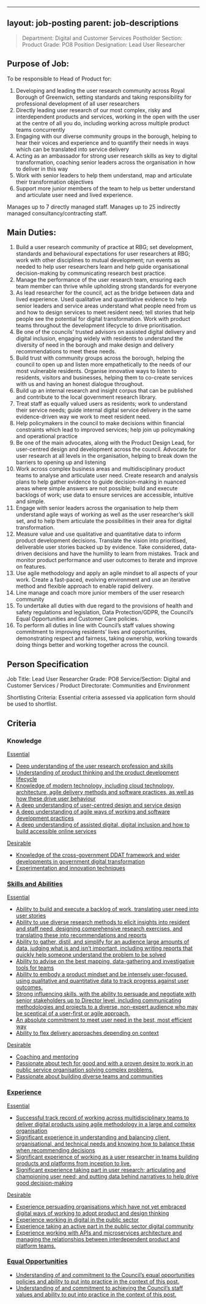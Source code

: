 
---
layout: job-posting
parent: job-descriptions
---



>Department: Digital and Customer Services
>Postholder Section: Product 
>Grade: PO8
>Position Designation: Lead User Researcher 

## Purpose of Job:
To be responsible to Head of Product for:
1.  Developing and leading the user research community across Royal Borough of Greenwich, setting standards and taking responsibility for professional development of all user researchers    
2.  Directly leading user research of our most complex, risky and interdependent products and services, working in the open with the user at the centre of all you do, including working across multiple product teams concurrently    
3.  Engaging with our diverse community groups in the borough, helping to hear their voices and experience and to quantify their needs in ways which can be translated into service delivery    
4.  Acting as an ambassador for strong user research skills as key to digital transformation, coaching senior leaders across the organisation in how to deliver in this way    
5.  Work with senior leaders to help them understand, map and articulate their transformation objectives    
6.  Support more junior members of the team to help us better understand and articulate user need and lived experience.

Manages up to 7 directly managed staff.
Manages up to 25 indirectly managed consultancy/contracting staff.

## Main Duties:
1.  Build a user research community of practice at RBG; set development, standards and behavioural expectations for user researchers at RBG; work with other disciplines to mutual development; run events as needed to help user researchers learn and help guide organisational decision-making by communicating research best practice.
2.  Manage the performance of the user research team, ensuring each team member can thrive while upholding strong standards for everyone
3.  As lead researcher for the council, act as the bridge between data and lived experience. Used qualitative and quantitative evidence to help senior leaders and service areas understand what people need from us and how to design services to meet resident need; tell stories that help people see the potential for digital transformation. Work with product teams throughout the development lifecycle to drive prioritisation.
4.  Be one of the councils’ trusted advisors on assisted digital delivery and digital inclusion, engaging widely with residents to understand the diversity of need in the borough and make design and delivery recommendations to meet these needs.
5.  Build trust with community groups across the borough, helping the council to open up and listen more empathetically to the needs of our most vulnerable residents. Organise innovative ways to listen to residents, visitors and businesses, helping them to co-create services with us and having an honest dialogue throughout.
6.  Build up an internal research and insight corpus that can be published and contribute to the local government research library.
7.  Treat staff as equally valued users as residents; work to understand their service needs; guide internal digital service delivery in the same evidence-driven way we work to meet resident need.
8.  Help policymakers in the council to make decisions within financial constraints which lead to improved services; help join up policymaking and operational practice
9.  Be one of the main advocates, along with the Product Design Lead, for user-centred design and development across the council. Advocate for user research at all levels in the organisation, helping to break down the barriers to opening up and listening
10.  Work across complex business areas and multidisciplinary product teams to analyse and articulate user need. Create research and analysis plans to help gather evidence to guide decision-making in nuanced areas where simple answers are not possible; build and execute backlogs of work; use data to ensure services are accessible, intuitive and simple.
11.  Engage with senior leaders across the organisation to help them understand agile ways of working as well as the user researcher’s skill set, and to help them articulate the possibilities in their area for digital transformation.
12.  Measure value and use qualitative and quantitative data to inform product development decisions. Translate the vision into prioritised, deliverable user stories backed up by evidence. Take considered, data-driven decisions and have the humility to learn from mistakes. Track and monitor product performance and user outcomes to iterate and improve on features.  
13.  Use agile methodology and apply an agile mindset to all aspects of your work. Create a fast-paced, evolving environment and use an iterative method and flexible approach to enable rapid delivery.
14.  Line manage and coach more junior members of the user research community
15.  To undertake all duties with due regard to the provisions of health and safety regulations and legislation, Data Protection/GDPR, the Council’s Equal Opportunities and Customer Care policies.
16.  To perform all duties in line with Council’s staff values showing commitment to improving residents’ lives and opportunities, demonstrating respect and fairness, taking ownership, working towards doing things better and working together across the council.

## Person Specification
Job Title: Lead User Researcher
Grade: PO8
Service/Section: Digital and Customer Services / Product
Directorate: Communities and Environment

Shortlisting Criteria: Essential criteria assessed via application form should be used to shortlist.

## Criteria
### Knowledge
<u>Essential
-   Deep understanding of the user research profession and skills    
-   Understanding of product thinking and the product development lifecycle    
-   Knowledge of modern technology, including cloud technology, architecture, agile delivery methods and software practices, as well as how these drive user behaviour    
-   A deep understanding of user-centred design and service design    
-   A deep understanding of agile ways of working and software development practices    
-   A deep understanding of assisted digital, digital inclusion and how to build accessible online services

<u>Desirable
-   Knowledge of the cross-government DDAT framework and wider developments in government digital transformation    
-   Experimentation and innovation techniques
    
### Skills and Abilities
<u>Essential
-   Ability to build and execute a backlog of work, translating user need into user stories    
-   Ability to use diverse research methods to elicit insights into resident and staff need, designing comprehensive research exercises, and translating these into recommendations and reports    
-   Ability to gather, distil, and simplify for an audience large amounts of data, judging what is and isn’t important, including writing reports that quickly help someone understand the problem to be solved    
-   Ability to advise on the best mapping, data-gathering and investigative tools for teams    
-   Ability to embody a product mindset and be intensely user-focused, using qualitative and quantitative data to track progress against user outcomes.    
-   Strong influencing skills, with the ability to persuade and negotiate with senior stakeholders up to Director level, including communicating methodologies and projects to a diverse, non-expert audience who may be sceptical of a user-first or agile approach.    
-   An absolute commitment to meet user need in the best, most efficient way    
-   Ability to flex delivery approaches depending on context

<u>Desirable
-   Coaching and mentoring    
-   Passionate about tech for good and with a proven desire to work in an public service organisation solving complex problems.    
-   Passionate about building diverse teams and communities    

### Experience
<u>Essential
-   Successful track record of working across multidisciplinary teams to deliver digital products using agile methodology in a large and complex organisation    
-   Significant experience in understanding and balancing client, organisational, and technical needs and knowing how to balance these when recommending decisions    
-   Significant experience of working as a user researcher in teams building products and platforms from inception to live.    
-   Significant experience taking part in user research; articulating and championing user need; and putting data behind narratives to help drive good decision-making  
      
<u>Desirable
-   Experience persuading organisations which have not yet embraced digital ways of working to adopt product and design thinking    
-   Experience working in digital in the public sector    
-   Experience taking an active part in the public sector digital community    
-   Experience working with APIs and microservices architecture and managing the relationships between interdependent product and platform teams.
    
### Equal Opportunities
-   Understanding of and commitment to the Council’s equal opportunities policies and ability to put into practice in the context of this post.
-   Understanding of and commitment to achieving the Council’s staff values and ability to put into practice in the context of this post.
